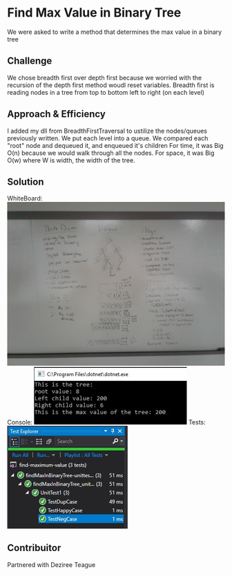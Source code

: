# Find Max Value in Binary Tree
We were asked to write a method that determines the max value in a binary tree

## Challenge
We chose breadth first over depth first because we worried with the recursion of the depth first method woudl reset variables.
Breadth first is reading nodes in a tree from top to bottom left to right (on each level) 

## Approach & Efficiency
I added my dll from BreadthFirstTraversal to ustilize the nodes/queues previously written.
We put each level into a queue. We compared each "root" node and dequeued it, and enqueued it's children
For time, it was Big O(n) because we would walk through all the nodes.
For space, it was Big O(w) where W is width, the width of the tree.

## Solution
WhiteBoard: 
![CC18WhiteBoard](../../../assets/CodeChall18WB.jpg)
Console: 
![CC18Console](../../../assets/CodeChall18Happy.jpg)
Tests:
![CC18Tests](../../../assets/CodeChall18Tests.jpg)

## Contribuitor
Partnered with Deziree Teague

